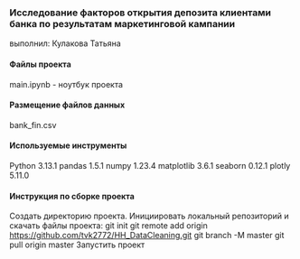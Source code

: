### Исследование факторов открытия депозита клиентами банка по результатам маркетинговой кампании
выполнил: Кулакова Татьяна
#### Файлы проекта
main.ipynb - ноутбук проекта

#### Размещение файлов данных
bank_fin.csv

#### Используемые инструменты
Python 3.13.1
pandas 1.5.1
numpy 1.23.4
matplotlib 3.6.1
seaborn 0.12.1
plotly 5.11.0

#### Инструкция по сборке проекта
Создать директорию проекта.
Инициировать локальный репозиторий и скачать файлы проекта: git init git remote add origin https://github.com/tvk2772/HH_DataCleaning.git git branch -M master git pull origin master
Запустить проект
